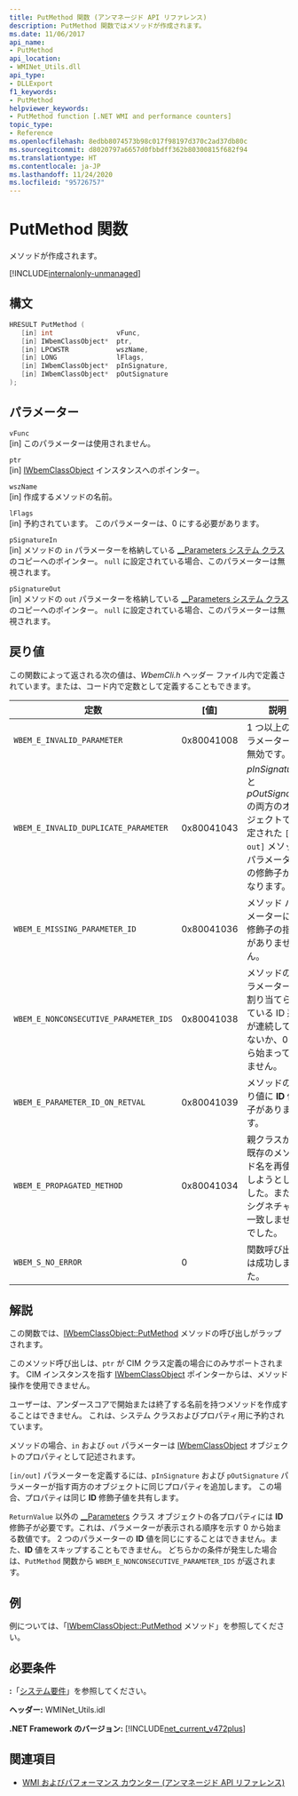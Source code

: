 ```yaml
---
title: PutMethod 関数 (アンマネージド API リファレンス)
description: PutMethod 関数ではメソッドが作成されます。
ms.date: 11/06/2017
api_name:
- PutMethod
api_location:
- WMINet_Utils.dll
api_type:
- DLLExport
f1_keywords:
- PutMethod
helpviewer_keywords:
- PutMethod function [.NET WMI and performance counters]
topic_type:
- Reference
ms.openlocfilehash: 8edbb8074573b98c017f98197d370c2ad37db80c
ms.sourcegitcommit: d8020797a6657d0fbbdff362b80300815f682f94
ms.translationtype: HT
ms.contentlocale: ja-JP
ms.lasthandoff: 11/24/2020
ms.locfileid: "95726757"
---
```

# <a name="putmethod-function"></a>PutMethod 関数

メソッドが作成されます。

[!INCLUDE[internalonly-unmanaged](../../../../includes/internalonly-unmanaged.md)]

## <a name="syntax"></a>構文  
  
```cpp  
HRESULT PutMethod (
   [in] int                vFunc,
   [in] IWbemClassObject*  ptr,
   [in] LPCWSTR            wszName,
   [in] LONG               lFlags,
   [in] IWbemClassObject*  pInSignature,
   [in] IWbemClassObject*  pOutSignature
);
```  

## <a name="parameters"></a>パラメーター

`vFunc`  
[in] このパラメーターは使用されません。

`ptr`  
[in] [IWbemClassObject](/windows/desktop/api/wbemcli/nn-wbemcli-iwbemclassobject) インスタンスへのポインター。

`wszName`  
[in] 作成するメソッドの名前。

`lFlags`  
[in] 予約されています。 このパラメーターは、0 にする必要があります。

`pSignatureIn`  
[in] メソッドの `in` パラメーターを格納している [__Parameters システム クラス](/windows/desktop/WmiSdk/--parameters)のコピーへのポインター。 `null` に設定されている場合、このパラメーターは無視されます。  

`pSignatureOut`  
[in] メソッドの `out` パラメーターを格納している [__Parameters システム クラス](/windows/desktop/WmiSdk/--parameters)のコピーへのポインター。 `null` に設定されている場合、このパラメーターは無視されます。

## <a name="return-value"></a>戻り値

この関数によって返される次の値は、*WbemCli.h* ヘッダー ファイル内で定義されています。または、コード内で定数として定義することもできます。

|定数  |[値]  |説明  |
|---------|---------|---------|
| `WBEM_E_INVALID_PARAMETER` | 0x80041008 | 1 つ以上のパラメーターが無効です。 |
| `WBEM_E_INVALID_DUPLICATE_PARAMETER` | 0x80041043 | *pInSignature* と *pOutSignature* の両方のオブジェクトで指定された `[in, out]` メソッド パラメーターの修飾子が異なります。
| `WBEM_E_MISSING_PARAMETER_ID` | 0x80041036 | メソッド パラメーターに **ID** 修飾子の指定がありません。 |
| `WBEM_E_NONCONSECUTIVE_PARAMETER_IDS` | 0x80041038 | メソッドのパラメーターに割り当てられている ID 系列が連続していないか、0 から始まっていません。 |
| `WBEM_E_PARAMETER_ID_ON_RETVAL` | 0x80041039 | メソッドの戻り値に **ID** 修飾子があります。 |
| `WBEM_E_PROPAGATED_METHOD` | 0x80041034 | 親クラスから既存のメソッド名を再使用しようとしました。また、シグネチャは一致しませんでした。 |
| `WBEM_S_NO_ERROR` | 0 | 関数呼び出しは成功しました。 |
  
## <a name="remarks"></a>解説

この関数では、[IWbemClassObject::PutMethod](/windows/desktop/api/wbemcli/nf-wbemcli-iwbemclassobject-putmethod) メソッドの呼び出しがラップされます。

このメソッド呼び出しは、`ptr` が CIM クラス定義の場合にのみサポートされます。 CIM インスタンスを指す [IWbemClassObject](/windows/desktop/api/wbemcli/nn-wbemcli-iwbemclassobject) ポインターからは、メソッド操作を使用できません。

ユーザーは、アンダースコアで開始または終了する名前を持つメソッドを作成することはできません。 これは、システム クラスおよびプロパティ用に予約されています。

メソッドの場合、`in` および `out` パラメーターは [IWbemClassObject](/windows/desktop/api/wbemcli/nn-wbemcli-iwbemclassobject) オブジェクトのプロパティとして記述されます。

`[in/out]` パラメーターを定義するには、`pInSignature` および `pOutSignature` パラメーターが指す両方のオブジェクトに同じプロパティを追加します。 この場合、プロパティは同じ **ID** 修飾子値を共有します。

`ReturnValue` 以外の [__Parameters](/windows/desktop/WmiSdk/--parameters) クラス オブジェクトの各プロパティには **ID** 修飾子が必要です。これは、パラメーターが表示される順序を示す 0 から始まる数値です。 2 つのパラメーターの **ID** 値を同じにすることはできません。また、**ID** 値をスキップすることもできません。 どちらかの条件が発生した場合は、`PutMethod` 関数から `WBEM_E_NONCONSECUTIVE_PARAMETER_IDS` が返されます。

## <a name="example"></a>例

例については、「[IWbemClassObject::PutMethod](/windows/desktop/api/wbemcli/nf-wbemcli-iwbemclassobject-putmethod) メソッド」を参照してください。

## <a name="requirements"></a>必要条件  

 **:**「[システム要件](../../get-started/system-requirements.md)」を参照してください。  
  
 **ヘッダー:** WMINet_Utils.idl  
  
 **.NET Framework のバージョン:** [!INCLUDE[net_current_v472plus](../../../../includes/net-current-v472plus.md)]  
  
## <a name="see-also"></a>関連項目

- [WMI およびパフォーマンス カウンター (アンマネージド API リファレンス)](index.md)
